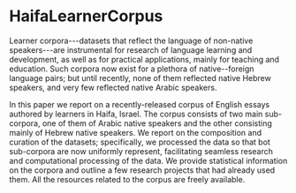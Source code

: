 # HaifaLearnerCorpus

Learner corpora---datasets that reflect the language of non-native speakers---are instrumental for research of language learning and development, as well as for practical applications, mainly for teaching and education. Such corpora now exist for a plethora of native--foreign language pairs; but until recently, none of them reflected native Hebrew speakers, and very few reflected native Arabic speakers.

In this paper we report on a recently-released corpus of English essays authored by learners in Haifa, Israel. The corpus consists of two main sub-corpora, one of them of Arabic native speakers and the other consisting mainly of Hebrew native speakers. We report on the composition and curation of the datasets; specifically, we processed the data so that bot sub-corpora are now uniformly represent, facilitating seamless research and computational processing of the data. We provide statistical information on the corpora and outline a few research projects that had already used them. All the resources related to the corpus are freely available.
